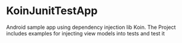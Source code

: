 # KoinJunitTestApp
Android sample app using dependency injection lib Koin. The Project includes examples for injecting view models into tests and test it 
